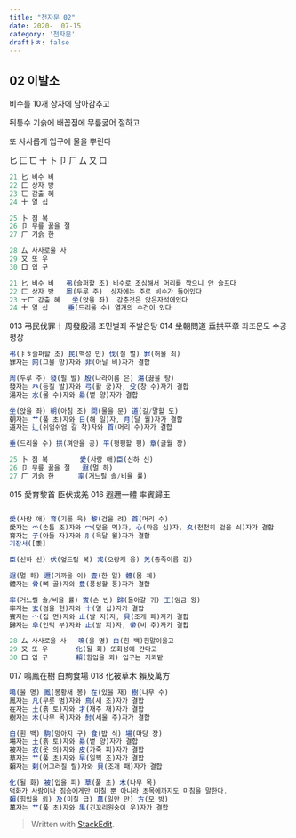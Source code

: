```yaml
---
title: "천자문 02"
date: 2020-  07-15
category: '천자문'
draftㅏㅎ: false
---
```


## 02  이발소 

비수를 10개 상자에 담아감추고

뒤통수 기슭에 배꼽점에 무릎굻어 절하고

또  사사롭게  입구에  물을  뿌린다

 匕 匚 匸 十 卜 卩 厂 厶 又 口 
 ```js
21 匕 비수 비
22 匚 상자 방
23 匸 감출 혜
24 十 열 십

25 卜 점 복
26 卩 무릎 꿇을 절
27 厂 기슭 한

28 厶 사사로울 사
29 又 또 우
30 口 입 구
```

```js
21 匕 비수 비   弔(슬퍼할 조) 비수로 조심해서 머리를 깍으니 안 슬프다
22 匚 상자 방   周(두루 주)  상자에는 주로 비수가 들어있다
23 ㅜ匸 감출 혜   坐(앉을 좌)  감춘것은 앉은자석에있다
24 十 열 십     垂(드리울 수) 열개의 수건이 있다
```
013 弔民伐罪ㅓ 周發殷湯 조민벌죄 주발은탕
014 坐朝問道 垂拱平章 좌조문도 수공평장
```js
弔(ㅑㅎ슬퍼할 조) 民(백성 민) 伐(칠 벌) 罪(허물 죄)
罪자는 网(그물 망)자와 非(아닐 비)자가 결합

周(두루 주) 發(필 발) 殷(나라이름 은) 湯(끓을 탕)
發자는 癶(등질 발)자와 弓(활 궁)자, 殳(창 수)자가 결합
湯자는 水(물 수)자와 昜(볕 양)자가 결합

坐(앉을 좌) 朝(아침 조) 問(물을 문) 道(길/말할 도)
朝자는 艹(풀 초)자와 日(해 일)자, 月(달 월)자가 결합
道자는 辶(쉬엄쉬엄 갈 착)자와 首(머리 수)자가 결합

垂(드리울 수) 拱(껴안을 공) 平(평평할 평) 章(글월 장)
```
```js
25 卜 점 복        愛(사랑 애)臣(신하 신)
26 卩 무릎 꿇을 절   遐(멀 하)
27 厂 기슭 한      率(거느릴 솔/비율 률)
```
015 愛育黎首 臣伏戎羌 
016 遐邇一體 率賓歸王 

```js

愛(사랑 애) 育(기를 육) 黎(검을 려) 首(머리 수)
愛자는 爫(손톱 조)자와 冖(덮을 멱)자, 心(마음 심)자, 夊(천천히 걸을 쇠)자가 결합
育자는 子(아들 자)자와 ⺼(육달 월)자가 결합
기장서([黍]

臣(신하 신) 伏(엎드릴 복) 戎(오랑캐 융) 羌(종족이름 강)

遐(멀 하) 邇(가까울 이) 壹(한 일) 體(몸 체)
體자는 骨(뼈 골)자와 豊(풍성할 풍)자가 결합

率(거느릴 솔/비율 률) 賓(손 빈) 歸(돌아갈 귀) 王(임금 왕)
率자는 玄(검을 현)자와 十(열 십)자가 결합
賓자는 宀(집 면)자와 止(발 지)자, 貝(조개 패)자가 결합
歸자는 阜(언덕 부)자와 止(발 지)자, 帚(비 추)자가 결합
```
```js
28 厶 사사로울 사   鳴(울 명) 白(흰 백)흰말이울고
29 又 또 우       化(될 화) 또화성에 간다고
30 口 입 구       賴(힘입을 뢰) 입구는 지뢰밭
```
017 鳴鳳在樹 白駒食場 
018 化被草木 賴及萬方 
```js
鳴(울 명) 鳳(봉황새 봉) 在(있을 재) 樹(나무 수)
鳳자는 凡(무릇 범)자와 鳥(새 조)자가 결합
在자는 土(흙 토)자와 才(재주 재)자가 결합
樹자는 木(나무 목)자와 尌(세울 주)자가 결합

白(흰 백) 駒(망아지 구) 食(밥 식) 場(마당 장)
場자는 土(흙 토)자와 昜(볕 양)자가 결합
被자는 衣(옷 의)자와 皮(가죽 피)자가 결합
草자는 艹(풀 초)자와 早(일찍 조)자가 결합
賴자는 剌(어그러질 랄)자와 貝(조개 패)자가 결합

化(될 화) 被(입을 피) 草(풀 초) 木(나무 목)
덕화가 사람이나 짐승에게만 미칠 뿐 아니라 초목에까지도 미침을 말한다.
賴(힘입을 뢰) 及(미칠 급) 萬(일만 만) 方(모 방)
萬자는 艹(풀 초)자와 禺(긴꼬리원숭이 우)자가 결합

```
> Written with [StackEdit](https://stackedit.io/).
<!--stackedit_data:
eyJoaXN0b3J5IjpbLTExMjE2MTczNCwtMzM2NzQwOTE4LDEwOT
A5MzUzNjUsNTkxNDYxNjY0LDEzNDU3NDM4NjIsMzI4MTY4MDAz
LDE5NjYyNDkwOSwtMTI4NTE5NDMyMywtMjMyMDQ0Mzg5LC0xMD
UyNjU5OTA3LDg3MTYxNjIxNSwyNDQ3NDcwODVdfQ==
-->